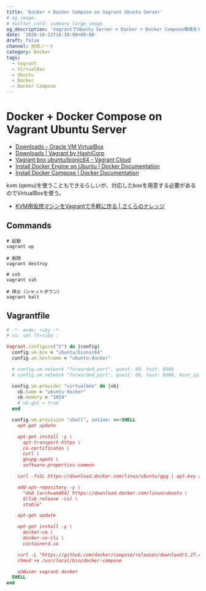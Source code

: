 ```yaml
---
title: 'Docker + Docker Compose on Vagrant Ubuntu Server'
# og_image:
# twitter_card: summary_large_image
og_description: 'VagrantでUbuntu Server + Docker + Docker Compose環境をセットアップする'
date: '2020-10-22T16:30:00+09:00'
draft: false
channel: 技術ノート
category: Docker
tags:
  - Vagrant
  - VirtualBox
  - Ubuntu
  - Docker
  - Docker Compose
---
```

# Docker + Docker Compose on Vagrant Ubuntu Server

- [Downloads – Oracle VM VirtualBox](https://www.virtualbox.org/wiki/Downloads)
- [Downloads | Vagrant by HashiCorp](https://www.vagrantup.com/downloads.html)
- [Vagrant box ubuntu/bionic64 - Vagrant Cloud](https://app.vagrantup.com/ubuntu/boxes/bionic64)
- [Install Docker Engine on Ubuntu | Docker Documentation](https://docs.docker.com/engine/install/ubuntu/)
- [Install Docker Compose | Docker Documentation](https://docs.docker.com/compose/install/)

kvm (qemu)を使うこともできるらしいが、対応したboxを用意する必要があるのでVirtualBoxを使う。

- [KVM用仮想マシンをVagrantで手軽に作る | さくらのナレッジ](https://knowledge.sakura.ad.jp/2535/)

## Commands

```shell
# 起動
vagrant up

# 削除
vagrant destroy

# ssh
vagrant ssh

# 停止（シャットダウン）
vagrant halt
```

## Vagrantfile

```ruby
# -*- mode: ruby -*-
# vi: set ft=ruby :

Vagrant.configure("2") do |config|
  config.vm.box = "ubuntu/bionic64"
  config.vm.hostname = "ubuntu-docker"

  # config.vm.network "forwarded_port", guest: 80, host: 8080
  # config.vm.network "forwarded_port", guest: 80, host: 8080, host_ip: "127.0.0.1"

  config.vm.provider "virtualbox" do |vb|
    vb.name = "ubuntu-docker"
    vb.memory = "1024"
    # vb.gui = true
  end

  config.vm.provision "shell", inline: <<-SHELL
    apt-get update

    apt-get install -y \
      apt-transport-https \
      ca-certificates \
      curl \
      gnupg-agent \
      software-properties-common

    curl -fsSL https://download.docker.com/linux/ubuntu/gpg | apt-key add -

    add-apt-repository -y \
      "deb [arch=amd64] https://download.docker.com/linux/ubuntu \
      $(lsb_release -cs) \
      stable"

    apt-get update

    apt-get install -y \
      docker-ce \
      docker-ce-cli \
      containerd.io

    curl -L "https://github.com/docker/compose/releases/download/1.27.4/docker-compose-$(uname -s)-$(uname -m)" -o /usr/local/bin/docker-compose
    chmod +x /usr/local/bin/docker-compose

    adduser vagrant docker
  SHELL
end
```
